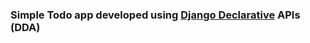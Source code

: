 ### Simple Todo app developed using [Django Declarative](https://github.com/salesforce/django-declarative-apis) APIs (DDA)
